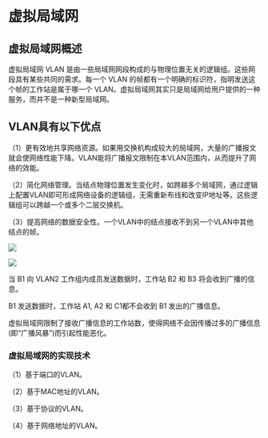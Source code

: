 # 虚拟局域网

## 虚拟局域网概述

虚拟局域网 VLAN 是由一些局域网网段构成的与物理位置无关的逻辑组。这些网段具有某些共同的需求。每一个 VLAN 的帧都有一个明确的标识符，指明发送这个帧的工作站是属于哪一个 VLAN。虚拟局域网其实只是局域网给用户提供的一种服务，而并不是一种新型局域网。

## VLAN具有以下优点

（1）更有效地共享网络资源。如果用交换机构成较大的局域网，大量的广播报文就会使网络性能下降。VLAN能将广播报文限制在本VLAN范围内，从而提升了网络的效能。

（2）简化网络管理。当结点物理位置发生变化时，如跨越多个局域网，通过逻辑上配置VLAN即可形成网络设备的逻辑组，无需重新布线和改变IP地址等。这些逻辑组可以跨越一个或多个二层交换机。

（3）提高网络的数据安全性。一个VLAN中的结点接收不到另一个VLAN中其他结点的帧。



![](https://raw.githubusercontent.com/ZanderZhao/images/master/img2019/20191105233017.png)





![](https://raw.githubusercontent.com/ZanderZhao/images/master/img2019/20191105233052.png)



当 B1 向 VLAN2 工作组内成员发送数据时，工作站 B2 和 B3 将会收到广播的信息。

B1 发送数据时，工作站 A1, A2 和 C1都不会收到 B1 发出的广播信息。 

虚拟局域网限制了接收广播信息的工作站数，使得网络不会因传播过多的广播信息(即“广播风暴”)而引起性能恶化。 



### 虚拟局域网的实现技术

（1）基于端口的VLAN。

（2）基于MAC地址的VLAN。

（3）基于协议的VLAN。

（4）基于网络地址的VLAN。































